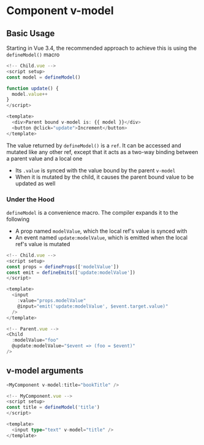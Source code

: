 # Component v-model

## Basic Usage

Starting in Vue 3.4, the recommended approach to achieve this is using the `defineModel()` macro

```js
<!-- Child.vue -->
<script setup>
const model = defineModel()

function update() {
  model.value++
}
</script>

<template>
  <div>Parent bound v-model is: {{ model }}</div>
  <button @click="update">Increment</button>
</template>
```

The value returned by `defineModel()` is a `ref`. It can be accessed and mutated like any other ref, except that it acts as a two-way binding between a parent value and a local one

- Its `.value` is synced with the value bound by the parent `v-model`
- When it is mutated by the child, it causes the parent bound value to be updated as well

### Under the Hood

`defineModel` is a convenience macro. The compiler expands it to the following

- A prop named `modelValue`, which the local ref's value is synced with
- An event named `update:modelValue`, which is emitted when the local ref's value is mutated

```js
<!-- Child.vue -->
<script setup>
const props = defineProps(['modelValue'])
const emit = defineEmits(['update:modelValue'])
</script>

<template>
  <input
    :value="props.modelValue"
    @input="emit('update:modelValue', $event.target.value)"
  />
</template>

<!-- Parent.vue -->
<Child
  :modelValue="foo"
  @update:modelValue="$event => (foo = $event)"
/>
```

## v-model arguments

```ts
<MyComponent v-model:title="bookTitle" />

<!-- MyComponent.vue -->
<script setup>
const title = defineModel('title')
</script>

<template>
  <input type="text" v-model="title" />
</template>
```
